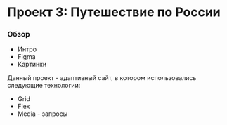 # Проект 3: Путешествие по России

### Обзор
* Интро
* Figma
* Картинки

Данный проект - адаптивный сайт, в котором использовались
следующие технологии:
 * Grid
 * Flex
 * Media - запросы
